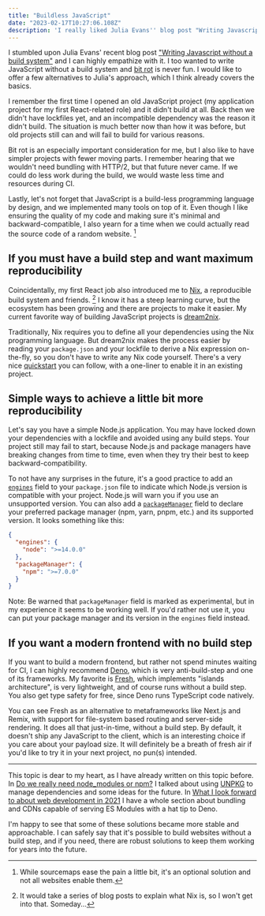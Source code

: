 ```yaml
---
title: "Buildless JavaScript"
date: "2023-02-17T10:27:06.108Z"
description: 'I really liked Julia Evans'' blog post "Writing Javascript without a build system" and would like to offer a few alternatives.'
---
```


I stumbled upon Julia Evans' recent blog post ["Writing Javascript without a build system"](https://jvns.ca/blog/2019/10/31/webpack-never-was/) and I can highly empathize with it. I too wanted to write JavaScript without a build system and [bit rot](https://en.wikipedia.org/wiki/Software_rot) is never fun. I would like to offer a few alternatives to Julia's approach, which I think already covers the basics.

I remember the first time I opened an old JavaScript project (my application project for my first React-related role) and it didn't build at all. Back then we didn't have lockfiles yet, and an incompatible dependency was the reason it didn't build. The situation is much better now than how it was before, but old projects still can and will fail to build for various reasons.

Bit rot is an especially important consideration for me, but I also like to have simpler projects with fewer moving parts. I remember hearing that we wouldn't need bundling with HTTP/2, but that future never came. If we could do less work during the build, we would waste less time and resources during CI.

Lastly, let's not forget that JavaScript is a build-less programming language by design, and we implemented many tools on top of it. Even though I like ensuring the quality of my code and making sure it's minimal and backward-compatible, I also yearn for a time when we could actually read the source code of a random website. [^1]

## If you must have a build step and want maximum reproducibility

Coincidentally, my first React job also introduced me to [Nix](https://nixos.org), a reproducible build system and friends. [^2] I know it has a steep learning curve, but the ecosystem has been growing and there are projects to make it easier. My current favorite way of building JavaScript projects is [dream2nix](https://nix-community.github.io/dream2nix/).

Traditionally, Nix requires you to define all your dependencies using the Nix programming language. But dream2nix makes the process easier by reading your `package.json` and your lockfile to derive a Nix expression on-the-fly, so you don't have to write any Nix code yourself. There's a very nice [quickstart](https://nix-community.github.io/dream2nix/guides/getting-started-nodejs.html) you can follow, with a one-liner to enable it in an existing project.

## Simple ways to achieve a little bit more reproducibility

Let's say you have a simple Node.js application. You may have locked down your dependencies with a lockfile and avoided using any build steps. Your project still may fail to start, because Node.js and package managers have breaking changes from time to time, even when they try their best to keep backward-compatibility.

To not have any surprises in the future, it's a good practice to add an [`engines`](https://docs.npmjs.com/cli/v9/configuring-npm/package-json#engines) field to your `package.json` file to indicate which Node.js version is compatible with your project. Node.js will warn you if you use an unsupported version. You can also add a [`packageManager`](https://nodejs.org/api/packages.html#packagemanager) field to declare your preferred package manager (npm, yarn, pnpm, etc.) and its supported version. It looks something like this:

```json
{
  "engines": {
    "node": ">=14.0.0"
  },
  "packageManager": {
    "npm": ">=7.0.0"
  }
}
```

Note: Be warned that `packageManager` field is marked as experimental, but in my experience it seems to be working well. If you'd rather not use it, you can put your package manager and its version in the `engines` field instead.

## If you want a modern frontend with no build step

If you want to build a modern frontend, but rather not spend minutes waiting for CI, I can highly recommend [Deno](https://deno.land), which is very anti-build-step and one of its frameworks. My favorite is [Fresh](https://fresh.deno.dev), which implements "islands architecture", is very lightweight, and of course runs without a build step. You also get type safety for free, since Deno runs TypeScript code natively.

You can see Fresh as an alternative to metaframeworks like Next.js and Remix, with support for file-system based routing and server-side rendering. It does all that just-in-time, without a build step. By default, it doesn't ship any JavaScript to the client, which is an interesting choice if you care about your payload size. It will definitely be a breath of fresh air if you'd like to try it in your next project, no pun(s) intended.

---

This topic is dear to my heart, as I have already written on this topic before. In [Do we really need node_modules or npm?](https://blog.6nok.org/do-we-really-need-node_modules-or-npm/) I talked about using [UNPKG](https://unpkg.com) to manage dependencies and some ideas for the future. In [What I look forward to about web development in 2021](https://blog.6nok.org/what-i-look-forward-to-about-web-development-in-2021/) I have a whole section about bundling and CDNs capable of serving ES Modules with a hat tip to Deno.

I'm happy to see that some of these solutions became more stable and approachable. I can safely say that it's possible to build websites without a build step, and if you need, there are robust solutions to keep them working for years into the future.

[^1]: While sourcemaps ease the pain a little bit, it's an optional solution and not all websites enable them.
[^2]: It would take a series of blog posts to explain what Nix is, so I won't get into that. Someday...
